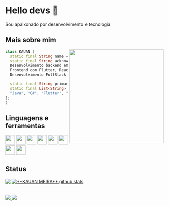 # Hello devs 👋

Sou apaixonado por desenvolvimento e tecnologia.

## Mais sobre mim

<img align="right" width="300" src="https://i2.wp.com/allhtaccess.info/wp-content/uploads/2018/03/programming.gif?fit=1281%2C716&ssl=1" />

```dart
class KAUAN {
  static final String name = "KAUAN GABRIEL PAIVA MEIRA";
  static final String acknowledgements = "Desenvolvimento de APIs REST, 
  Desenvolvimento backend em Java com Spring Boot, 
  Frontend com Flutter, React JS,
  Desenvolvimento FullStack com C# e ASP NET CORE";

  static final String primarySkillset = "ALGUMAS HABILIDADES";
  static final List<String> languages = [
  "Java", "C#", "Flutter", "React", "SQL"
];
}
```

## Linguagens e ferramentas
<code><img height="30" src="https://cdn.icon-icons.com/icons2/2415/PNG/512/java_original_wordmark_logo_icon_146459.png"></code>
<code><img height="30" src= "https://static-00.iconduck.com/assets.00/flutter-icon-1651x2048-ojswpayr.png"></code>
<code><img height="30" src="https://devkico.itexto.com.br/wp-content/uploads/2014/08/spring-boot-project-logo.png"></code>
<code><img height="30" src="https://hotmart.s3.amazonaws.com/product_pictures/3f96bf6b-af56-476a-a88d-4e50e7eb66a9/clipartcprogramminglanguagelogomicrosoftvisualstudionetframeworkjavascripticonpurplelogo.png"></code>
<code><img height="30" src="https://e7.pngegg.com/pngimages/534/663/png-clipart-net-framework-software-framework-c-microsoft-asp-net-microsoft-blue-angle-thumbnail.png"></code>
<code><img height="30" src= "https://upload.wikimedia.org/wikipedia/commons/thumb/a/a7/React-icon.svg/2300px-React-icon.svg.png"></code>
<code><img height="30" src="https://upload.wikimedia.org/wikipedia/commons/thumb/9/9c/IntelliJ_IDEA_Icon.svg/800px-IntelliJ_IDEA_Icon.svg.png"></code>
<code><img height="30" src= "https://upload.wikimedia.org/wikipedia/commons/thumb/9/9a/Visual_Studio_Code_1.35_icon.svg/2048px-Visual_Studio_Code_1.35_icon.svg.png"></code>


## Status

<a href="https://github.com/kauan">
  <img align="center" src="https://github-readme-stats.vercel.app/api/top-langs/?username=kauanmeira&theme=dracula&hide_langs_below=1" />
</a>

<a href="https://github.com/Gurupreet">
 <img align="center" src="https://github-readme-stats.vercel.app/api?username=kauanmeira&show_icons=true&theme=dracula&line_height=27" alt="**KAUAN MEIRA** github stats"/>
</a>

<br> 
<br> 
<br> 

  <a href="https://www.linkedin.com/in/kauan-m-46925a134/" alt="LinkedIn">
    <img src="https://img.shields.io/badge/-Linkedin-0e76a8?style=flat-square&logo=Linkedin&logoColor=white" />
  </a>

  <a href="https://api.whatsapp.com/send?phone=5517988214036" alt="WhatsApp">
    <img src="https://img.shields.io/badge/-WhatsApp-25d366?style=flat-square&labelColor=25d366&logo=whatsapp&logoColor=white" />
  </a>
</p>
